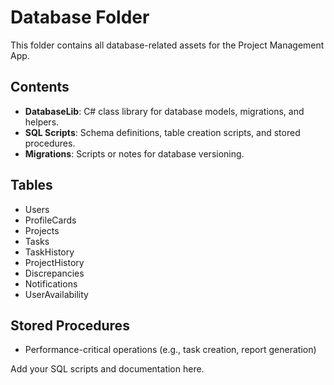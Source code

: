 # Database Folder

This folder contains all database-related assets for the Project Management App.

## Contents
- **DatabaseLib**: C# class library for database models, migrations, and helpers.
- **SQL Scripts**: Schema definitions, table creation scripts, and stored procedures.
- **Migrations**: Scripts or notes for database versioning.

## Tables
- Users
- ProfileCards
- Projects
- Tasks
- TaskHistory
- ProjectHistory
- Discrepancies
- Notifications
- UserAvailability

## Stored Procedures
- Performance-critical operations (e.g., task creation, report generation)

Add your SQL scripts and documentation here. 